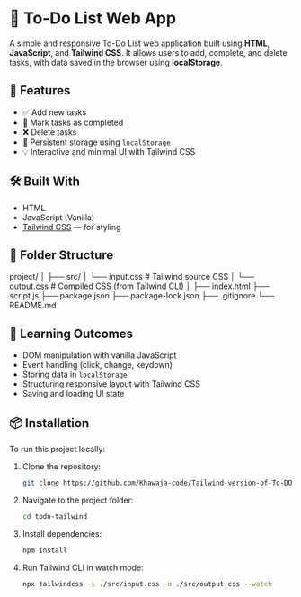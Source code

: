 # 📝 To-Do List Web App

A simple and responsive To-Do List web application built using **HTML**, **JavaScript**, and **Tailwind CSS**. It allows users to add, complete, and delete tasks, with data saved in the browser using **localStorage**.

## 🚀 Features

- ✅ Add new tasks
- 🔁 Mark tasks as completed
- ❌ Delete tasks
- 💾 Persistent storage using `localStorage`
- 💡 Interactive and minimal UI with Tailwind CSS

## 🛠️ Built With

- HTML
- JavaScript (Vanilla)
- [Tailwind CSS](https://tailwindcss.com/) — for styling

## 📂 Folder Structure


project/
│
├── src/
│ └── input.css # Tailwind source CSS
│ └── output.css # Compiled CSS (from Tailwind CLI)
│
├── index.html
├── script.js
├── package.json
├── package-lock.json
├── .gitignore
└── README.md

## 🧠 Learning Outcomes

- DOM manipulation with vanilla JavaScript  
- Event handling (click, change, keydown)  
- Storing data in `localStorage`  
- Structuring responsive layout with Tailwind CSS  
- Saving and loading UI state

## 📦 Installation

To run this project locally:

1. Clone the repository:
    ```bash
   git clone https://github.com/Khawaja-code/Tailwind-version-of-To-DO-List.git

2. Navigate to the project folder:
    ```bash
   cd todo-tailwind

3. Install dependencies:
    ```bash
    npm install
4. Run Tailwind CLI in watch mode:
    ```bash
    npx tailwindcss -i ./src/input.css -o ./src/output.css --watch

    